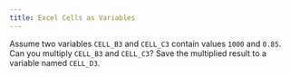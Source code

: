```yaml
---
title: Excel Cells as Variables
---
```


Assume two variables `CELL_B3` and `CELL_C3` contain values `1000` and `0.85`. Can you multiply `CELL_B3` and `CELL_C3`? Save the multiplied result to a variable named `CELL_D3`.
